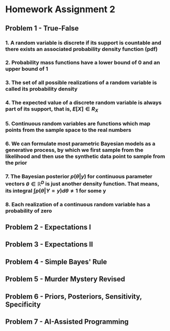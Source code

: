 # Homework Assignment 2

## Problem 1 - True-False

### 1. A random variable is discrete if its support is countable and there exists an associated probability density function (pdf)

### 2. Probability mass functions have a lower bound of 0 and an upper bound of 1

### 3. The set of all possible realizations of a random variable is called its probability density

### 4. The expected value of a discrete random variable is always part of its support, that is, $E[X] \in R_X$

### 5. Continuous random variables are functions which map points from the sample space to the real numbers

### 6. We can formulate most parametric Bayesian models as a generative process, by which we first sample from the likelihood and then use the synthetic data point to sample from the prior

### 7. The Bayesian posterior $p(\theta | y)$ for continuous parameter vectors $\theta\in\mathbb{R}^D$ is just another density function. That means, its integral $\int p(\theta | Y=y)d\theta \ne 1$ for some y

### 8. Each realization of a continuous random variable has a probability of zero

## Problem 2 - Expectations I

## Problem 3 - Expectations II

## Problem 4 - Simple Bayes' Rule


## Problem 5 - Murder Mystery Revised

## Problem 6 - Priors, Posteriors, Sensitivity, Specificity

## Problem 7 - AI-Assisted Programming
